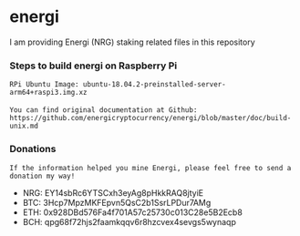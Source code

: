 # energi
I am providing Energi (NRG) staking related files in this repository

### Steps to build energi on Raspberry Pi
```RPi Ubuntu Image: ubuntu-18.04.2-preinstalled-server-arm64+raspi3.img.xz```

```You can find original documentation at Github:```
```   https://github.com/energicryptocurrency/energi/blob/master/doc/build-unix.md```

### Donations
`If the information helped you mine Energi, please feel free to send a donation my way!`

* NRG: EY14sbRc6YTSCxh3eyAg8pHkkRAQ8jtyiE
* BTC: 3Hcp7MpzMKFEpvn5QsC2b1SsrLPDur7AMg
* ETH: 0x928DBd576Fa4f701A57c25730c013C28e5B2Ecb8
* BCH: qpg68f72hjs2faamkqqv6r8hzcvex4sevgs5wynaqp
